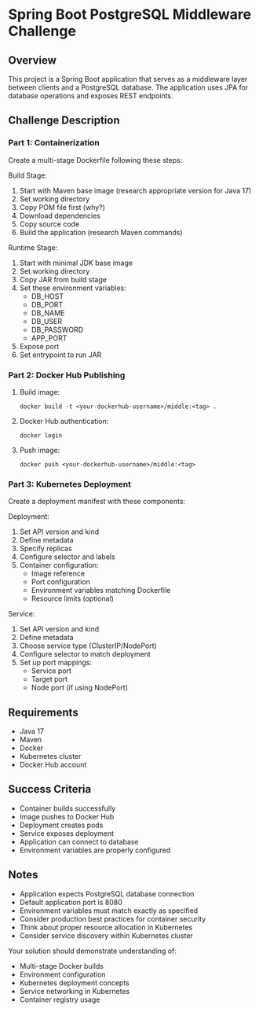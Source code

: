 # Spring Boot PostgreSQL Middleware Challenge

## Overview
This project is a Spring Boot application that serves as a middleware layer between clients and a PostgreSQL database. The application uses JPA for database operations and exposes REST endpoints.

## Challenge Description

### Part 1: Containerization
Create a multi-stage Dockerfile following these steps:

Build Stage:
1. Start with Maven base image (research appropriate version for Java 17)
2. Set working directory
3. Copy POM file first (why?)
4. Download dependencies
5. Copy source code
6. Build the application (research Maven commands)

Runtime Stage:
1. Start with minimal JDK base image
2. Set working directory
3. Copy JAR from build stage
4. Set these environment variables:
   - DB_HOST
   - DB_PORT
   - DB_NAME
   - DB_USER
   - DB_PASSWORD
   - APP_PORT
5. Expose port
6. Set entrypoint to run JAR

### Part 2: Docker Hub Publishing
1. Build image:
   ```
   docker build -t <your-dockerhub-username>/middle:<tag> .
   ```
2. Docker Hub authentication:
   ```
   docker login
   ```
3. Push image:
   ```
   docker push <your-dockerhub-username>/middle:<tag>
   ```

### Part 3: Kubernetes Deployment
Create a deployment manifest with these components:

Deployment:
1. Set API version and kind
2. Define metadata
3. Specify replicas
4. Configure selector and labels
5. Container configuration:
   - Image reference
   - Port configuration
   - Environment variables matching Dockerfile
   - Resource limits (optional)

Service:
1. Set API version and kind
2. Define metadata
3. Choose service type (ClusterIP/NodePort)
4. Configure selector to match deployment
5. Set up port mappings:
   - Service port
   - Target port
   - Node port (if using NodePort)

## Requirements
- Java 17
- Maven
- Docker
- Kubernetes cluster
- Docker Hub account

## Success Criteria
- Container builds successfully
- Image pushes to Docker Hub
- Deployment creates pods
- Service exposes deployment
- Application can connect to database
- Environment variables are properly configured

## Notes
- Application expects PostgreSQL database connection
- Default application port is 8080
- Environment variables must match exactly as specified
- Consider production best practices for container security
- Think about proper resource allocation in Kubernetes
- Consider service discovery within Kubernetes cluster

Your solution should demonstrate understanding of:
- Multi-stage Docker builds
- Environment configuration
- Kubernetes deployment concepts
- Service networking in Kubernetes
- Container registry usage